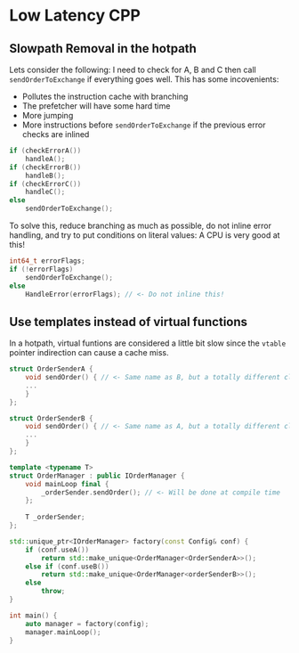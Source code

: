 # Low Latency CPP

## Slowpath Removal in the hotpath
Lets consider the following: I need to check for A, B and C then call ```sendOrderToExchange``` if everything goes well. This has some incovenients:
* Pollutes the instruction cache with branching
* The prefetcher will have some hard time
* More jumping
* More instructions before ```sendOrderToExchange``` if the previous error checks are inlined
```cpp
if (checkErrorA())
    handleA();
if (checkErrorB())
    handleB();
if (checkErrorC())
    handleC();
else
    sendOrderToExchange();
```
To solve this, reduce branching as much as possible, do not inline error handling, and try to put conditions on literal values: A CPU is very good at this!
```cpp
int64_t errorFlags;
if (!errorFlags)
    sendOrderToExchange();
else
    HandleError(errorFlags); // <- Do not inline this!
```

## Use templates instead of virtual functions
In a hotpath, virtual funtions are considered a little bit slow since the ```vtable``` pointer indirection can cause a cache miss.
```cpp
struct OrderSenderA {
    void sendOrder() { // <- Same name as B, but a totally different class
    ...
    }
};

struct OrderSenderB {
    void sendOrder() { // <- Same name as A, but a totally different class
    ...
    }
};

template <typename T>
struct OrderManager : public IOrderManager {
    void mainLoop final {
        _orderSender.sendOrder(); // <- Will be done at compile time
    };
    
    T _orderSender;
};

std::unique_ptr<IOrderManager> factory(const Config& conf) {
    if (conf.useA())
        return std::make_unique<OrderManager<OrderSenderA>>();
    else if (conf.useB())
        return std::make_unique<OrderManager<orderSenderB>>();
    else
        throw;
}

int main() {
    auto manager = factory(config);
    manager.mainLoop();
}
```
